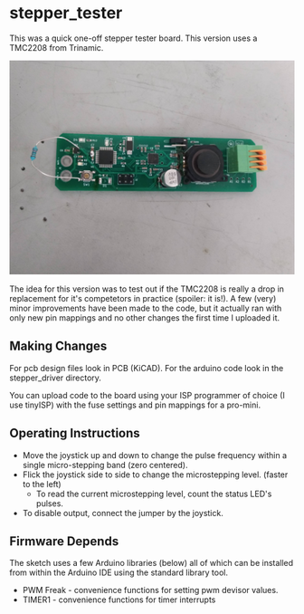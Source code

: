 # stepper_tester
This was a quick one-off stepper tester board. This version uses a TMC2208 from Trinamic. 

![board just after debug](post_debug.jpg)

The idea for this version was to test out if the TMC2208 is really a drop in
replacement for it's competetors in practice (spoiler: it is!). A few (very)
minor improvements have been made to the code, but it actually ran with only
new pin mappings and no other changes the first time I uploaded it.

## Making Changes
For pcb design files look in PCB (KiCAD). For the arduino code look in the 
stepper_driver directory. 

You can upload code to the board using your ISP programmer of choice (I use 
tinyISP) with the fuse settings and pin mappings for a pro-mini.  

## Operating Instructions
* Move the joystick up and down to change the pulse frequency within a single micro-stepping band (zero centered).
* Flick the joystick side to side to change the microstepping level. (faster to the left)
    * To read the current microstepping level, count the status LED's pulses.
* To disable output, connect the jumper by the joystick.

## Firmware Depends
The sketch uses a few Arduino libraries (below) all of which can be 
installed from within the Arduino IDE using the standard library tool.
* PWM Freak - convenience functions for setting pwm devisor values. 
* TIMER1 - convenience functions for timer interrupts
